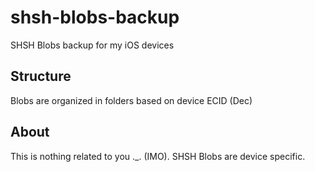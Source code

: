 # shsh-blobs-backup
SHSH Blobs backup for my iOS devices

## Structure
Blobs are organized in folders based on device ECID (Dec)

## About
This is nothing related to you ._. (IMO). SHSH Blobs are device specific. 